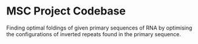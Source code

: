 # MSC Project Codebase

Finding optimal foldings of given primary sequences of RNA by optimising the configurations of inverted repeats found in the primary sequence.
